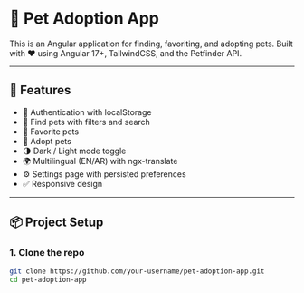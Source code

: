 # 🐾 Pet Adoption App

This is an Angular application for finding, favoriting, and adopting pets. Built with ❤️ using Angular 17+, TailwindCSS, and the Petfinder API.

---

## 🚀 Features

- 🔐 Authentication with localStorage
- 🐶 Find pets with filters and search
- 💖 Favorite pets
- 🏡 Adopt pets
- 🌗 Dark / Light mode toggle
- 🌍 Multilingual (EN/AR) with ngx-translate
- ⚙️ Settings page with persisted preferences
- ✅ Responsive design

---

## 📦 Project Setup

### 1. Clone the repo

```bash
git clone https://github.com/your-username/pet-adoption-app.git
cd pet-adoption-app
